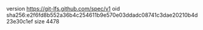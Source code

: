 version https://git-lfs.github.com/spec/v1
oid sha256:e2f6fd8b552a36b4c254611b9e570e03ddadc08741c3dae20210b4d23e30c1ef
size 4478
